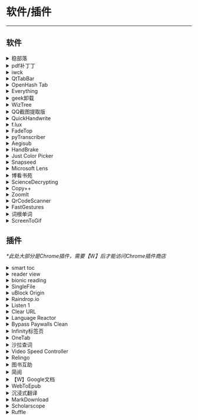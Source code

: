# 软件/插件

---

## 软件

<div class="grid">
    <div><details><summary>稳部落</summary><p>一个可以备份微博的软件<br/><a href="https://github.com/YaoZeyuan/stablog" target="_blank" role="button" class="outline">访问网站</a></p></details></div>
    <div><details><summary>pdf补丁丁</summary><p>永久免费，绝不过期，免费的 PDF 文档处理工具<br/><a href="https://github.com/wmjordan/PDFPatcher" target="_blank" role="button" class="outline">访问网站</a></p></details></div>
    <div><details><summary>iwck</summary><p>一个可以临时锁定键盘的小软件，可以清理键盘的时候用，或者...防止猫在你的键盘上打滚？<br/><a href="https://github.com/Nigh/I-wanna-clean-keyboard" target="_blank" role="button" class="outline">访问网站</a></p></details></div>
</div>
<div class="grid">
    <div><details><summary>QtTabBar</summary><p>一个能让你的文件管理器像浏览器那样支持Tab的小软件。<br/><a href="https://github.com/indiff/qttabbar" target="_blank" role="button" class="outline">访问网站</a></p></details></div>
    <div><details><summary>OpenHash Tab</summary><p>能让你在右键文件查看属性时显示文件的md5、hash值等，方便进行文件校验。<br/><a href="https://github.com/namazso/OpenHashTab" target="_blank" role="button" class="outline">访问网站</a></p></details></div>
    <div><details><summary>Everything</summary><p>一个很方便的全局文件搜索软件，体积很小巧但搜索速度真的很快，免安装开箱即用。<br/><a href="https://www.voidtools.com/zh-cn/" target="_blank" role="button" class="outline">访问网站</a></p></details></div>
</div>
<div class="grid">
    <div><details><summary>geek卸载</summary><p>一个单文件的程序卸载小工具，下载打开即用，支持中文。可以卸载、强制卸载程序，并支持扫描注册表等残余，卸载比较干净彻底。还支持卸载应用商店下载的UWP应用（主菜单 – 查看 – Windows Store Apps）。<br/><a href="https://geekuninstaller.com/" target="_blank" role="button" class="outline">访问网站</a></p></details></div>
    <div><details><summary>WizTree</summary><p>一个Windows磁盘分析工具，可以扫描磁盘并以可视化的形式将文件大小列出来，方便找出无用的大文件。方块就是文件大小，方块越大，文件越大，如果是无用的大文件，直接删除即可。<br/><a href="https://diskanalyzer.com/" target="_blank" role="button" class="outline">访问网站</a></p></details></div>
    <div><details><summary>QQ截图提取版</summary><p>不需要登陆QQ就能用的QQ截图<br/><a href="https://wwt.lanzouq.com/iWaYB05c139g" target="_blank" role="button" class="outline">访问网站</a></p></details></div>
</div>
<div class="grid">
    <div><details><summary>QuickHandwrite</summary><p>可以模拟手写效果的小软件。<br/><a href="https://github.com/HaujetZhao/QuickHand" target="_blank" role="button" class="outline">访问网站</a></p></details></div>
    <div><details><summary>f.lux</summary><p>护眼小软件，随着时间屏幕变黄 对睡眠也很有帮助<br/><a href="https://justgetflux.com/" target="_blank" role="button" class="outline">访问网站</a></p></details></div>
    <div><details><summary>FadeTop</summary><p>提醒你注意休息的小软件<br/><a href="http://www.fadetop.com/" target="_blank" role="button" class="outline">访问网站</a></p></details></div>
</div>

<div class="grid">
    <div><details><summary>pyTranscriber</summary><p>一个上字幕的软件，可用于通过友好的图形用户界面为音频/视频文件生成自动转录/自动字幕。语音识别是由Google Speech Recognition API使用Autosub 完成的（所以需要【W】）。<br/><a href="https://github.com/raryelcostasouza/pyTranscriber" target="_blank" role="button" class="outline">访问网站</a></p></details></div>
    <div><details><summary>Aegisub</summary><p>知名的上字幕软件，缺点是上超过三十分钟会开始跳掉或音画不同步，教程可以自己上网搜一下，记得有特效或是有一次两个字幕交叠之类的储存时要选ASS档（复杂的字幕档）<br/><a href="https://github.com/Aegisub/Aegisub" target="_blank" role="button" class="outline">访问网站</a></p></details></div>
    <div><details><summary>HandBrake</summary><p>开源的视频转换软件，压制字幕也很好用，具体来说是点subtitles右键选择新增字幕选到做好的文件，然后记得勾burn in，就可以等他输出了<br/><a href="https://handbrake.fr/" target="_blank" role="button" class="outline">访问网站</a></p></details></div>
</div>
<div class="grid">
    <div><details><summary>Just Color Picker</summary><p>一个免费的取色器软件，好像功能还挺多<br/><a href="https://annystudio.com/software/colorpicker/" target="_blank" role="button" class="outline">访问网站</a></p></details></div>
    <div><details><summary>Snapseed</summary><p>一个手机APP，调照片的光影和颜色很好用，修复可以涂掉污点，扩增很好用，自由度高，操作偏直觉<br/>提供的是Google Play的下载地址，需要【W】，也可自行去搜索引擎搜索其他下载渠道<br/><a href="https://play.google.com/store/apps/details?id=com.niksoftware.snapseed&hl=zh" target="_blank" role="button" class="outline">访问网站</a></p></details></div>
    <div><details><summary>Microsoft Lens</summary><p>微软出品的良心扫描软件，可以输出PDF/图片类型的文件，而且无需登录！<br/><a href="https://play.google.com/store/apps/details?id=com.microsoft.office.officelens" target="_blank" role="button" class="outline">访问网站</a></p></details></div>
</div>
<div class="grid">
    <div><details><summary>博看书苑</summary><p>可以免费阅读正版电子图书、期刊、报纸，总存储量 21TB。首次登录会要求机构授权码。<br/><a href="https://download.bookan.com.cn/" target="_blank" role="button" class="outline">访问网站</a><br/><a href="https://yibook.org/post/bksy/" target="_blank" role="button" class="outline">可用机构授权码</a></p></details></div>
    <div><details><summary>ScienceDecrypting</summary><p>一个可以解锁CAJ文件为PDF的软件<br/><a href="https://wwpan.lanzoul.com/ikyOB0j4acwd" target="_blank" role="button" class="outline">访问网站</a></p></details></div>
    <div><details><summary>Copy++</summary><p>一款可以去除PDF复制文字中的换行和空格的小软件<br/><a href="https://copyplusplus.tk/" target="_blank" role="button" class="outline">访问网站</a><br/><a href="https://github.com/CopyPlusPlus/CopyPlusPlus" target="_blank" role="button" class="outline">查看仓库</a></p></details></div>
</div>
<div class="grid">
    <div><details><summary>ZoomIt</summary><p>微软出品的一个可以放大屏幕以及在屏幕上写字的小工具，绿色免安装，上课之类的很方便<br/><a href="https://learn.microsoft.com/zh-cn/sysinternals/downloads/zoomit" target="_blank" role="button" class="outline">访问网站</a></p></details></div>
    <div><details><summary>QrCodeScanner</summary><p>一个开源的电脑扫描二维码的小软件<br/><a href="https://github.com/1357310795/QrCodeScanner" target="_blank" role="button" class="outline">查看仓库</a></p></details></div>
    <div><details><summary>FastGestures</summary><p>鼠标手势、手势快捷键、 激活/启动应用、发送快捷键、三指拖拽、快速搜索、执行命令行脚本、资源管理器导航、微信多开、图片OCR、Lua脚本、自定义扩展等！<br/><a href="https://fg.zhaokeli.com/" target="_blank" role="button" class="outline">访问网站</a><br/><a href="https://github.com/zhaokeli/FastGestures" target="_blank" role="button" class="outline">项目地址</a></p></details></div>
</div>
<div class="grid">
    <div><details><summary>词根单词</summary><p>一个个人开发的背单词软件，也可以当词典用，从词根的角度出发进行单词背诵和查询，目前好像只在腾讯应用宝上架了<br/><a href="https://sj.qq.com/appdetail/com.xfs.rootwords" target="_blank" role="button" class="outline">访问网站</a></p></details></div>
    <div><details><summary>ScreenToGif</summary><p>一个可以录屏GIF并支持编辑的软件，在GitHub开源<br/><a href="https://www.screentogif.com/" target="_blank" role="button" class="outline">访问网站</a><br/><a href="https://github.com/NickeManarin/ScreenToGif" target="_blank" role="button" class="outline">仓库地址</a></p></details></div>
    <div> </div>
</div>

## 插件

<i>*此处大部分是Chrome插件，需要【W】后才能访问Chrome插件商店</i>

<div class="grid">
    <div><details><summary>smart toc</summary><p>可以自动生成网页目录，方便阅读长文<br/><a href="https://chrome.google.com/webstore/detail/smart-toc/lifgeihcfpkmmlfjbailfpfhbahhibba" target="_blank" role="button" class="outline">访问网站</a></p></details></div>
    <div><details><summary>reader view</summary><p>一个网页排版优化插件，可以很舒服的在浏览器内阅读，同时也可以做笔记<br/><a href="https://chrome.google.com/webstore/detail/reader-view/ecabifbgmdmgdllomnfinbmaellmclnh" target="_blank" role="button" class="outline">访问网站</a></p></details></div>
    <div><details><summary>bionic reading</summary><p>快速阅读工具，每个单词开头几个字母放大+黑体，读起来确实更专注了不容易跳词了<br/><a href="https://chrome.google.com/webstore/detail/bionic-reading/kdfkejelgkdjgfoolngegkhkiecmlflj" target="_blank" role="button" class="outline">访问网站</a></p></details></div>
</div>
<div class="grid">
    <div><details><summary>SingleFile</summary><p>支持在 Chrome、MS Edge 和 Firefox上安装，可以将当前网页保存为单个可供浏览的离线 HTML 文件，其中的图片会被转码为 Base64 并嵌入这个 HTML 文件中。因此非常适合存档一些可能被 404 的微信公众号文章，然后上传到 IPFS，或者简单作为一个网页本地存档的工具。<br/>同时作者也提供了自带压缩功能的SingleFileZ<br/><a href="https://github.com/gildas-lormeau/SingleFile" target="_blank" role="button" class="outline">SingleFile</a><br/><a href="https://github.com/gildas-lormeau/SingleFileZ" target="_blank" role="button" class="outline">SingleFileZ</a></p></details></div>
    <div><details><summary>uBlock Origin</summary><p>一个广告屏蔽插件，屏蔽广告还有网页上任何你不想看到的东西。可以自建规则。<br/><a href="https://chrome.google.com/webstore/detail/ublock-origin/cjpalhdlnbpafiamejdnhcphjbkeiagm" target="_blank" role="button" class="outline">访问网站</a></p></details></div>
    <div><details><summary>Raindrop.io </summary><p>在线存书签工具，你能想到的功能它都有，支持快捷键，可以分组，加标签，高亮，检索功能非常强大。<br/><a href="https://chrome.google.com/webstore/detail/raindropio/ldgfbffkinooeloadekpmfoklnobpien" target="_blank" role="button" class="outline">访问网站</a></p></details></div>
</div>
<div class="grid">
    <div><details><summary>Listen 1</summary><p>在线听歌插件 可绑定网易云，qq或者github<br/><a href="https://chrome.google.com/webstore/detail/listen-1/indecfegkejajpaipjipfkkbedgaodbp" target="_blank" role="button" class="outline">访问网站</a></p></details></div>
    <div><details><summary>Clear URL</summary><p>一个可以去除链接中追踪参数的插件<br/><a href="https://chrome.google.com/webstore/detail/clearurls/lckanjgmijmafbedllaakclkaicjfmnk" target="_blank" role="button" class="outline">访问网站</a></p></details></div>
    <div><details><summary>Language Reactor</summary><p>一款支持英语字幕查词的插件，安装该插件以后，就可以直接点击字幕中的生词查询。<br/>提供了上一句、重复本句、下一句的快捷键，根据字幕划分，可以简单地循环播放句子。<br/>支持每句后自动暂停的。<br/>支持设置成默认隐藏字幕，然后快捷键显示，可以先听几遍再看字幕。<br/><a href="https://www.languagereactor.com/" target="_blank" role="button" class="outline">访问网站</a></p></details></div>
</div>
<div class="grid">
    <div><details><summary>Bypass Paywalls Clean</summary><p>绕过付费墙chrome插件（支持纽约客，纽约时报，大西洋月刊，金融时报等等等），由于作者承认在翻墙后页面内植入Google Analytics跟踪用户，且拒绝移除，所以此处提供的是Clean版的链接<br/><i>有钱还是建议支持一下正版内容啦</i><br/><a href="https://gitlab.com/magnolia1234/bypass-paywalls-chrome-clean" target="_blank" role="button" class="outline">访问网站</a></p></details></div>
    <div><details><summary>Infinity标签页</summary><p>一个浏览器新标签页美化插件，可以给你的浏览器设置一个美观的主页，可以自定义壁纸/自定义多搜索引擎<br/><a href="https://chrome.google.com/webstore/detail/infinity-new-tab/dbfmnekepjoapopniengjbcpnbljalfg" target="_blank" role="button" class="outline">商店地址</a><br/><a href="https://www.infinitytab.com/zh/" target="_blank" role="button" class="outline">官网</a></p></details></div>
    <div><details><summary>OneTab</summary><p>一个轻量网址收纳插件，可以一键将多个标签页收纳/打开，让浏览器不再卡顿，同时支持一键分享收纳后的网址列表。<br/>安装后点击插件中的OneTab图标即可实现网址的收纳，点击左侧的OneTab图标可查看收纳后的网址。<br/><a href="https://chrome.google.com/webstore/detail/onetab/chphlpgkkbolifaimnlloiipkdnihall" target="_blank" role="button" class="outline">商店地址</a><br/><a href="https://www.one-tab.com/" target="_blank" role="button" class="outline">官网</a></p></details></div>
</div>
<div class="grid">
    <div><details><summary>沙拉查词</summary><p>一个开源的聚合划词插件，支持网页划词查询词义。<br/><a href="https://chrome.google.com/webstore/detail/%E6%B2%99%E6%8B%89%E6%9F%A5%E8%AF%8D-%E8%81%9A%E5%90%88%E8%AF%8D%E5%85%B8%E5%88%92%E8%AF%8D%E7%BF%BB%E8%AF%91/cdonnmffkdaoajfknoeeecmchibpmkmg" target="_blank" role="button" class="outline">商店地址</a><br/><a href="https://saladict.crimx.com/" target="_blank" role="button" class="outline">官网</a></p></details></div>
    <div><details><summary>Video Speed Controller</summary><p>一个开源的视频倍速播放的小插件，最高支持16倍速。<br/><a href="https://chrome.google.com/webstore/detail/video-speed-controller/nffaoalbilbmmfgbnbgppjihopabppdk" target="_blank" role="button" class="outline">商店地址</a><br/><a href="https://github.com/igrigorik/videospeed" target="_blank" role="button" class="outline">官网</a></p></details></div>
    <div><details><summary>Relingo</summary><p>一个可以在浏览任何网站的时候渐进地背单词的Chrome拓展<br/><a href="https://relingo.net/zh/index" target="_blank" role="button" class="outline">访问网站</a></p></details></div>
</div>
<div class="grid">
    <div><details><summary>图书互助</summary><p>一个可以下载超星读秀库的油猴插件，需要先安装油猴才能用<br/><a href="https://greasyfork.org/zh-CN/scripts/420751-%E5%9B%BE%E4%B9%A6%E4%BA%92%E5%8A%A9" target="_blank" role="button" class="outline">访问网站</a></p></details></div>
    <div><details><summary>简阅</summary><p>一个可以让网页变成阅读模式的插件，看起来更舒服，且高度可自定义<br/><a href="http://ksria.com/simpread/" target="_blank" role="button" class="outline">访问网站</a></p></details></div>
    <div><details><summary>【W】Google文档</summary><p>一个浏览器拓展程序，安装后可在线预览word、ppt、excel等文档<br/><a href="https://chrome.google.com/webstore/detail/office-editing-for-docs-s/gbkeegbaiigmenfmjfclcdgdpimamgkj?hl=zh-CN" target="_blank" role="button" class="outline">访问网站</a></p></details></div>
</div>
<div class="grid">
    <div><details><summary>WebToEpub</summary><p>一个可以把网页保存为epub的插件，具体使用方法可以看作者提供的文档<br/><a href="https://chrome.google.com/webstore/detail/webtoepub/akiljllkbielkidmammnifcnibaigelm?hl=zh-CN" target="_blank" role="button" class="outline">商店地址</a></p></details></div>
    <div><details><summary>沉浸式翻译</summary><p>一个可以进行对照逐行翻译的插件，支持多种翻译API和多种显示模式，很方便<br/><a href="https://chrome.google.com/webstore/detail/immersive-translate/bpoadfkcbjbfhfodiogcnhhhpibjhbnh?hl=zh-CN" target="_blank" role="button" class="outline">商店地址</a><br/><a href="https://immersive-translate.owenyoung.com/" target="_blank" role="button" class="outline">访问网站</a></p></details></div>
    <div><details><summary>MarkDownload</summary><p>一个开源浏览器插件，可以将网页以MarkDown格式保存，支持所有的现代浏览器<br/><a href="https://chromewebstore.google.com/detail/markdownload-markdown-web/pcmpcfapbekmbjjkdalcgopdkipoggdi?hl=en-GB&pli=1" target="_blank" role="button" class="outline">商店地址</a><br/><a href="https://github.com/deathau/markdownload" target="_blank" role="button" class="outline">项目地址</a></p></details></div>
</div>
<div class="grid">
    <div><details><summary>Scholarscope</summary><p>一个可以免费查看文献的影响因子（IF）、分区和被引次数等信息的浏览器插件，支持所有的现代浏览器<br/><a href="https://chromewebstore.google.com/detail/scholarscope/mokcaeplgcdllmhdmfhcbjcgmaibpdgk" target="_blank" role="button" class="outline">商店地址</a><br/><a href="https://www.scholarscope.online/" target="_blank" role="button" class="outline">访问网站</a></p></details></div>
    <div><details><summary>Ruffle</summary><p>一个可以让现代浏览器兼容以前的Flash程序的小插件，但只兼容Flash2.0，有应用程序和浏览器拓展，支持所有的现代浏览器<br/><a href="https://ruffle.rs/" target="_blank" role="button" class="outline">访问网站</a></p></details></div>
    <div> </div>
</div>